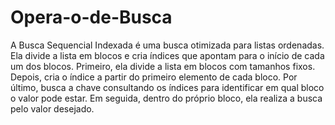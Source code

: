 # Opera-o-de-Busca

A Busca Sequencial Indexada é uma busca otimizada para listas ordenadas. Ela divide a lista em blocos e cria índices que apontam para o início de cada um dos blocos. Primeiro, ela divide a lista em blocos com tamanhos fixos. Depois, cria o índice a partir do primeiro elemento de cada bloco. Por último, busca a chave consultando os índices para identificar em qual bloco o valor pode estar. Em seguida, dentro do próprio bloco, ela realiza a busca pelo valor desejado.